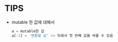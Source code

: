 # TIPS



* mutable 한 값에 대해서

  ```python
  a = mutable한 값
  a[-1] = '변환할 값' >> 뒤에서 첫 번째 값을 바꿀 수 있음
  ```

  